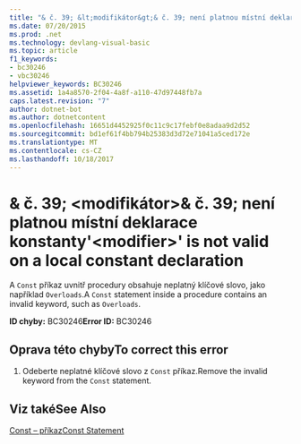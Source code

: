 ```yaml
---
title: "& č. 39; &lt;modifikátor&gt;& č. 39; není platnou místní deklarace konstanty"
ms.date: 07/20/2015
ms.prod: .net
ms.technology: devlang-visual-basic
ms.topic: article
f1_keywords:
- bc30246
- vbc30246
helpviewer_keywords: BC30246
ms.assetid: 1a4a8570-2f04-4a8f-a110-47d97448fb7a
caps.latest.revision: "7"
author: dotnet-bot
ms.author: dotnetcontent
ms.openlocfilehash: 16651d4452925f0c11c9c17febf0e8adaa9d2d52
ms.sourcegitcommit: bd1ef61f4bb794b25383d3d72e71041a5ced172e
ms.translationtype: MT
ms.contentlocale: cs-CZ
ms.lasthandoff: 10/18/2017
---
```

# <a name="39ltmodifiergt39-is-not-valid-on-a-local-constant-declaration"></a><span data-ttu-id="d9886-102">& č. 39; &lt;modifikátor&gt;& č. 39; není platnou místní deklarace konstanty</span><span class="sxs-lookup"><span data-stu-id="d9886-102">&#39;&lt;modifier&gt;&#39; is not valid on a local constant declaration</span></span>
<span data-ttu-id="d9886-103">A `Const` příkaz uvnitř procedury obsahuje neplatný klíčové slovo, jako například `Overloads`.</span><span class="sxs-lookup"><span data-stu-id="d9886-103">A `Const` statement inside a procedure contains an invalid keyword, such as `Overloads`.</span></span>  
  
 <span data-ttu-id="d9886-104">**ID chyby:** BC30246</span><span class="sxs-lookup"><span data-stu-id="d9886-104">**Error ID:** BC30246</span></span>  
  
## <a name="to-correct-this-error"></a><span data-ttu-id="d9886-105">Oprava této chyby</span><span class="sxs-lookup"><span data-stu-id="d9886-105">To correct this error</span></span>  
  
1.  <span data-ttu-id="d9886-106">Odeberte neplatné klíčové slovo z `Const` příkaz.</span><span class="sxs-lookup"><span data-stu-id="d9886-106">Remove the invalid keyword from the `Const` statement.</span></span>  
  
## <a name="see-also"></a><span data-ttu-id="d9886-107">Viz také</span><span class="sxs-lookup"><span data-stu-id="d9886-107">See Also</span></span>  
 [<span data-ttu-id="d9886-108">Const – příkaz</span><span class="sxs-lookup"><span data-stu-id="d9886-108">Const Statement</span></span>](../../visual-basic/language-reference/statements/const-statement.md)
